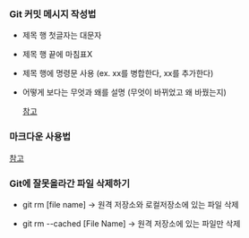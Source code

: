### Git 커밋 메시지 작성법

* 제목 행 첫글자는 대문자

* 제목 행 끝에 마침표X

* 제목 행에 명령문 사용 (ex. xx를 병합한다, xx를 추가한다)

* 어떻게 보다는 무엇과 왜를 설명 (무엇이 바뀌었고 왜 바꿨는지)

  [참고](https://item4.github.io/2016-11-01/How-to-Write-a-Git-Commit-Message/)

### 마크다운 사용법

  [참고](https://gist.github.com/ihoneymon/652be052a0727ad59601)

### Git에 잘못올라간 파일 삭제하기

* git rm [file name] -> 원격 저장소와 로컬저장소에 있는 파일 삭제

* git rm --cached [File Name] -> 원격 저장소에 있는 파일만 삭제

